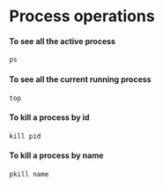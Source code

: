# Process operations

#### To see all the active process
`ps`

#### To see all the current running process
`top`

#### To kill a process by id
`kill pid`

#### To kill a process by name
`pkill name`

